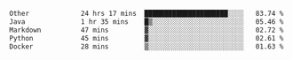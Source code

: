 <!--START_SECTION:waka-->

```txt
Other             24 hrs 17 mins  █████████████████████░░░░   83.74 %
Java              1 hr 35 mins    █▒░░░░░░░░░░░░░░░░░░░░░░░   05.46 %
Markdown          47 mins         ▓░░░░░░░░░░░░░░░░░░░░░░░░   02.72 %
Python            45 mins         ▓░░░░░░░░░░░░░░░░░░░░░░░░   02.61 %
Docker            28 mins         ▒░░░░░░░░░░░░░░░░░░░░░░░░   01.63 %
```

<!--END_SECTION:waka--> 
 
